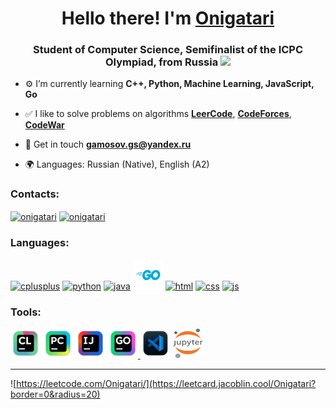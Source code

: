 <h1  align="center"> Hello there! I'm <a  href="https://leetcode.com/Onigatari/">Onigatari</a> </h1>


<h3  align="center"> Student of Computer Science, Semifinalist of the ICPC Olympiad, from Russia <img src="https://img.icons8.com/external-justicon-flat-justicon/24/undefined/external-russia-countrys-flags-justicon-flat-justicon.png"  height="18"/></h3>

- ⚙️ I’m currently learning **C++, Python, Machine Learning, JavaScript, Go**

- ✅ I like to solve problems on algorithms [**LeerCode**](https://leetcode.com/Onigatari/), [**CodeForces**](https://codeforces.com/profile/Onigatari), [**CodeWar**](https://www.codewars.com/users/Onigatari)

- 📄 Get in touch **[gamosov.gs@yandex.ru](mailto:gamosov.gs@yandex.ru)**

- 🌍 Languages: Russian (Native), English (A2)

### Contacts:

<p  align="left">

<a  href="https://vk.com/onigatari"  target="blank"><img  align="center"  src="https://img.icons8.com/fluency/48/undefined/vk-circled.png"  alt="onigatari"  height="48"  width="48"/></a>
<a  href="https://t.me/Onigatari"  target="blank"><img  align="center"  src="https://img.icons8.com/fluency/48/undefined/telegram-app.png"  alt="onigatari"  height="48"  width="48" /></a> 

</p>

### Languages:

<p align="left">

<a href="https://en.cppreference.com/w/cpp"> <img src="https://img.icons8.com/color/48/undefined/c-plus-plus-logo.png" alt="cplusplus" width="48" height="48"/></a>
<a href="https://www.python.org/doc/"> <img src="https://img.icons8.com/color/48/undefined/python--v1.png" alt="python" width="48" height="48"/></a>
<a href="https://docs.oracle.com/en/java/"> <img src="https://img.icons8.com/color/48/000000/java-coffee-cup-logo--v1.png" alt="java" width="48" height="48"/></a>
<a href="https://go.dev/doc/"> <img src="https://github.com/Onigatari/Onigatari/blob/master/icons/Go-Logo_Blue.svg" alt="golang" width="48" height="48"/></a>
<a href="https://developer.mozilla.org/en-US/docs/Web/HTML"> <img src="https://img.icons8.com/color/48/undefined/html-5--v1.png" alt="html" width="48" height="48"/></a>
<a href="https://developer.mozilla.org/en-US/docs/Web/CSS"> <img src="https://img.icons8.com/color/48/undefined/css3.png" alt="css" width="48" height="48"/></a>
<a href="https://developer.mozilla.org/en-US/docs/Web/JavaScript"> <img src="https://img.icons8.com/color/48/undefined/javascript--v1.png" alt="js" width="48" height="48"/></a>

</p>

### Tools:

<p align="left">
  
<a href="https://www.jetbrains.com/clion/"> <img src="https://github.com/Onigatari/Onigatari/blob/master/icons/IntelliJ_CLion.png" alt="clion" width="48" height="48"/></a>
<a href="https://www.jetbrains.com/pycharm/"> <img src="https://github.com/Onigatari/Onigatari/blob/master/icons/IntelliJ_PyCharm.png" alt="pycharm" width="48" height="48"/></a>
<a href="https://www.jetbrains.com/idea/"> <img src="https://github.com/Onigatari/Onigatari/blob/master/icons/IntelliJ.png" alt="intelli" width="48" height="48"/></a>
<a href="https://www.jetbrains.com/go/"> <img src="https://github.com/Onigatari/Onigatari/blob/master/icons/IntelliJ_GoLand.png" alt="goland" width="48" height="48"/>
<a href="https://code.visualstudio.com/"> <img src="https://github.com/Onigatari/Onigatari/blob/master/icons/Microsoft_Visual_Studio_Code.png" alt="goland" width="48" height="48"/></a>
<a href="https://jupyter.org/"> <img src="https://github.com/Onigatari/Onigatari/blob/master/icons/Jupyter.svg" alt="jupyter" width="48" height="48"/></a>

</p>

---
  
![https://leetcode.com/Onigatari/](https://leetcard.jacoblin.cool/Onigatari?border=0&radius=20)
